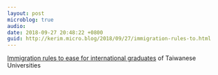 ```yaml
---
layout: post
microblog: true
audio: 
date: 2018-09-27 20:48:22 +0800
guid: http://kerim.micro.blog/2018/09/27/immigration-rules-to.html
---
```

[Immigration rules to ease for international graduates](http://www.taipeitimes.com/News/taiwan/archives/2018/09/27/2003701254) of Taiwanese Universities
